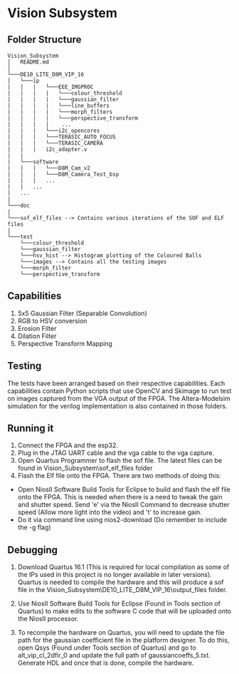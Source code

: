 # Vision Subsystem

## Folder Structure
```
Vision_Subsystem
│   README.md  
│
└───DE10_LITE_D8M_VIP_16                     
│   └───ip            
|   |   |   └───EEE_IMGPROC   
|   |   |   |   └───colour_threshold 
|   |   |   |   └───gaussian_filter
|   |   |   |   └───line_buffers
|   |   |   |   └───morph_filters
|   |   |   |   └───perspective_transform
|   |   |   |    ...
|   |   |   └───i2c_opencores  
|   |   |   └───TERASIC_AUTO_FOCUS
|   |   |   └───TERASIC_CAMERA
|   |   |   i2c_adapter.v     
|   |
|   └───software       
|   |   |   └───D8M_Cam_v2   
|   |   |   └───D8M_Camera_Test_bsp
|   |   |   ...            
|   |   ...
|   ...
|                 
└───doc      
|            
└───sof_elf_files --> Contains various iterations of the SOF and ELF files      
|
└───test
    └───colour_threshold
    └───gaussian_filter
    └───hsv_hist --> Histogram plotting of the Coloured Balls
    └───images --> Contains all the testing images
    └───morph_filter
    └───perspective_transform
```
## Capabilities
1. 5x5 Gaussian Filter  (Separable Convolution)
2. RGB to HSV conversion
3. Erosion Filter
4. Dilation Filter
5. Perspective Transform Mapping

## Testing
The tests have been arranged based on their respective capabilities. Each capabilities contain Python scripts that use OpenCV and Skimage to run test on images captured from the VGA output of the FPGA. The Altera-Modelsim simulation for the verilog implementation is also contained in those folders.

## Running it
1. Connect the FPGA and the esp32.
2. Plug in the JTAG UART cable and the vga cable to the vga capture.
3. Open Quartus Programmer to flash the sof file. The latest files can be found in Vision_Subsystem\sof_elf_files folder
4. Flash the Elf file onto the FPGA. There are two methods of doing this:
- Open NiosII Software Build Tools for Eclipse to build and flash the elf file onto the FPGA. This is needed when there is a need 
to tweak the gain and shutter speed. Send 'e' via the NiosII Command to decrease shutter speed (Allow more light into the video) 
and 't' to increase gain.
- Do it via command line using nios2-download (Do remember to include the -g flag)

## Debugging
1. Download Quartus 16.1 (This is required for local compilation as some of the IPs used in this project 
is no longer available in later versions). Quartus is needed to compile the hardware and this will produce a 
sof file in the Vision_Subsystem\DE10_LITE_D8M_VIP_16\output_files folder.

2. Use NiosII Software Build Tools for Eclipse (Found in Tools section of Quartus) to make edits to the 
software C code that will be uploaded onto the NiosII processor.

3. To recompile the hardware on Quartus, you will need to update the file path for the gaussian coefficient file in the platform designer.
To do this, open Qsys (Found under Tools section of Quartus) and go to alt_vip_cl_2dfir_0 and update the full path of gaussiancoeffs_5.txt.
Generate HDL and once that is done, compile the hardware.
